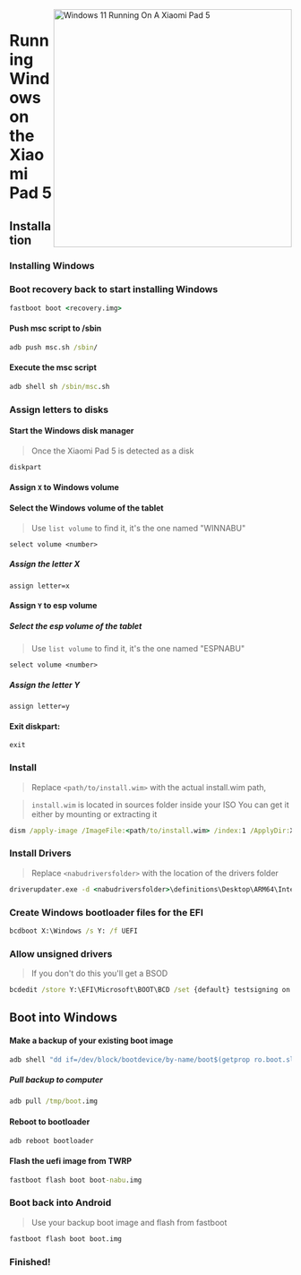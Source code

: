 <img align="right" src="https://raw.githubusercontent.com/erdilS/Port-Windows-11-Xiaomi-Pad-5/main/nabu.png" width="425" alt="Windows 11 Running On A Xiaomi Pad 5">


# Running Windows on the Xiaomi Pad 5

## Installation

### Installing Windows

### Boot recovery back to start installing Windows

```cmd
fastboot boot <recovery.img>
```

#### Push msc script to /sbin

```cmd
adb push msc.sh /sbin/
```

#### Execute the msc script

```cmd
adb shell sh /sbin/msc.sh
```

### Assign letters to disks
  

#### Start the Windows disk manager

> Once the Xiaomi Pad 5 is detected as a disk

```cmd
diskpart
```


#### Assign `X` to Windows volume

#### Select the Windows volume of the tablet
> Use `list volume` to find it, it's the one named "WINNABU"

```diskpart
select volume <number>
```

##### Assign the letter X
```diskpart
assign letter=x
```

#### Assign `Y` to esp volume

##### Select the esp volume of the tablet
> Use `list volume` to find it, it's the one named "ESPNABU"

```diskpart
select volume <number>
```

##### Assign the letter Y

```diskpart
assign letter=y
```

#### Exit diskpart:
```diskpart
exit
```

  
  

### Install

> Replace `<path/to/install.wim>` with the actual install.wim path,

> `install.wim` is located in sources folder inside your ISO
> You can get it either by mounting or extracting it

```cmd
dism /apply-image /ImageFile:<path/to/install.wim> /index:1 /ApplyDir:X:\
```

### Install Drivers

> Replace `<nabudriversfolder>` with the location of the drivers folder

```cmd
driverupdater.exe -d <nabudriversfolder>\definitions\Desktop\ARM64\Internal\nabu.txt -r <nabudriversfolder> -p X:
```

  

### Create Windows bootloader files for the EFI

```cmd
bcdboot X:\Windows /s Y: /f UEFI
```

  
  

### Allow unsigned drivers

> If you don't do this you'll get a BSOD

```cmd
bcdedit /store Y:\EFI\Microsoft\BOOT\BCD /set {default} testsigning on
```

## Boot into Windows

#### Make a backup of your existing boot image

```cmd
adb shell "dd if=/dev/block/bootdevice/by-name/boot$(getprop ro.boot.slot_suffix) of=/tmp/boot.img"
```

##### Pull backup to computer

```cmd
adb pull /tmp/boot.img
```

#### Reboot to bootloader 

```cmd
adb reboot bootloader
```

#### Flash the uefi image from TWRP

```cmd
fastboot flash boot boot-nabu.img
```

### Boot back into Android
> Use your backup boot image and flash from fastboot

```cmd
fastboot flash boot boot.img
```

### Finished!
